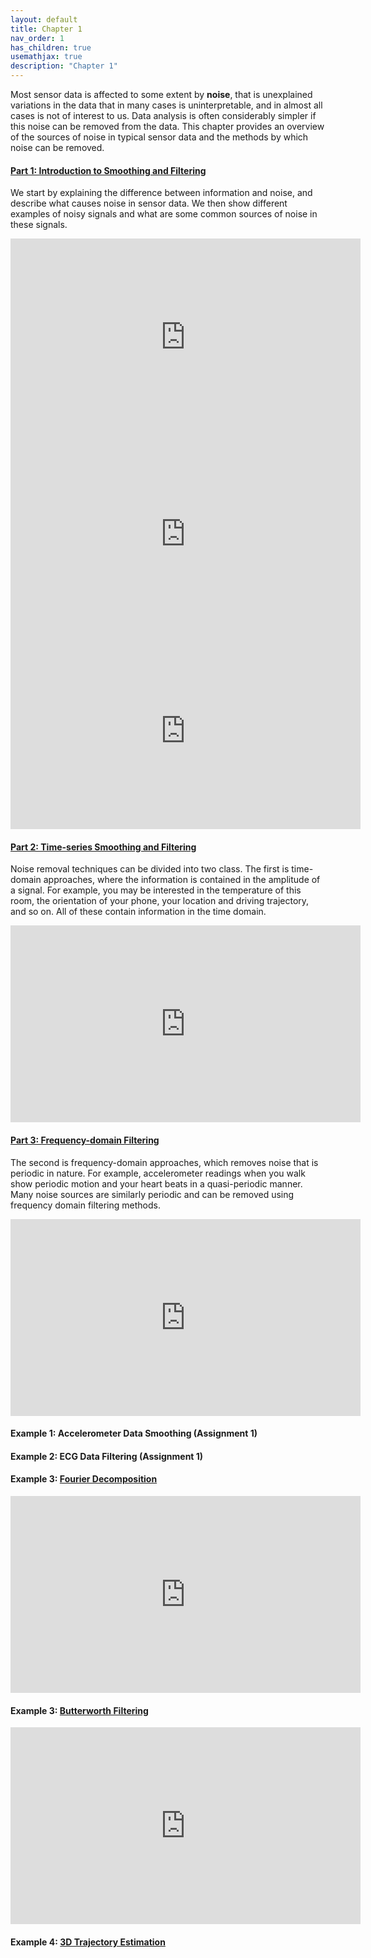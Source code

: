 ```yaml
---
layout: default
title: Chapter 1
nav_order: 1
has_children: true
usemathjax: true
description: "Chapter 1"
---
```


Most sensor data is affected to some extent by **noise**, that is unexplained variations in the data that in many cases is uninterpretable, and in almost all cases is not of interest to us. Data analysis is often considerably simpler if this noise can be removed from the data. This chapter provides an overview of the sources of noise in typical sensor data and the methods by which noise can be removed.

#### [Part 1: Introduction to Smoothing and Filtering](ch1-intro.md) 
We start by explaining the difference between information and noise, and describe what causes noise in sensor data. We then show different examples of noisy signals and what are some common sources of noise in these signals.

<iframe width="560" height="315" src="https://www.youtube.com/embed/4TI_h2Ad6AM" title="YouTube video player" frameborder="0" allow="accelerometer; autoplay; clipboard-write; encrypted-media; gyroscope; picture-in-picture" allowfullscreen></iframe>
<iframe width="560" height="315" src="https://youtu.be/embed/4TI_h2Ad6AM" frameborder="0" allow="autoplay; encrypted-media" allowfullscreen></iframe>
<iframe width="560" height="315" src="https://youtu.be/embed/Pq3ganioUzU" frameborder="0" allow="autoplay; encrypted-media" allowfullscreen></iframe>

#### [Part 2: Time-series Smoothing and Filtering](ch1-timedomainfiltering.md) 
Noise removal techniques can be divided into two class. The first is time-domain approaches, where the information is contained in the amplitude of a signal. For example, you may be interested in the temperature of this room, the orientation of your phone, your location and driving trajectory, and so on. All of these contain information in the time domain.

<iframe width="560" height="315" src="https://youtu.be/embed/i9wRUw_X2XM" frameborder="0" allow="autoplay; encrypted-media" allowfullscreen></iframe>

#### [Part 3: Frequency-domain  Filtering](ch1-freqdomainfiltering.md) 
The second is frequency-domain approaches, which removes noise that is periodic in nature. For example, accelerometer readings when you walk show periodic motion and your heart beats in a quasi-periodic manner. Many noise sources are similarly periodic and can be removed using frequency domain filtering methods.

<iframe width="560" height="315" src="https://youtu.be/embed/B7T7Yj4XdhI" frameborder="0" allow="autoplay; encrypted-media" allowfullscreen></iframe>

#### Example 1: Accelerometer Data Smoothing (Assignment 1)

#### Example 2: ECG Data Filtering (Assignment 1)

#### Example 3: [Fourier Decomposition](Chapter1-Fourier-Denoising.html)
<iframe width="560" height="315" src="https://youtu.be/embed/O68PSIXEU9Q" frameborder="0" allow="autoplay; encrypted-media" allowfullscreen></iframe>

#### Example 3: [Butterworth Filtering](Chapter1-ButterworthFilter.html)
<iframe width="560" height="315" src="https://youtu.be/embed/v1rEPYGzZ-c" frameborder="0" allow="autoplay; encrypted-media" allowfullscreen></iframe>

#### Example 4: [3D Trajectory Estimation](Chapter1-3D-Trajectory-Smoothing.html)
